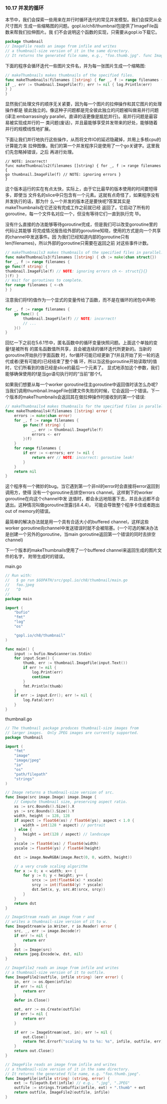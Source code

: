 ### 10.17 并发的循环

本节中，我们会探索一些用来在并行时循环迭代的常见并发模型。我们会探究从全尺寸图片 生成一些缩略图的问题。gopl.io/ch8/thumbnail包提供了ImageFile函数来帮我们拉伸图片。我 们不会说明这个函数的实现，只需要从gopl.io下载它。

```go
package thumbnail
// ImageFile reads an image from infile and writes
// a thumbnail-size version of it in the same directory.
// It returns the generated file name, e.g., "foo.thumb.jpg". func ImageFile(infile string) (string, error)
```

下面的程序会循环迭代一些图片文件名，并为每一张图片生成一个缩略图:

```go
// makeThumbnails makes thumbnails of the specified files.
func makeThumbnails(filenames []string) { for _, f := range filenames {
if _, err := thumbnail.ImageFile(f); err != nil { log.Println(err)
} }
}
```

显然我们处理文件的顺序无关紧要，因为每一个图片的拉伸操作和其它图片的处理操作都是 彼此独立的。像这种子问题都是完全彼此独立的问题被叫做易并行问题\(译注:embarrassingly parallel，直译的话更像是尴尬并行\)。易并行问题是最容易被实现成并行的一 类问题\(废话\)，并且最能够享受并发带来的好处，能够随着并行的规模线性地扩展。

下面让我们并行地执行这些操作，从而将文件IO的延迟隐藏掉，并用上多核cpu的计算能力来 拉伸图像。我们的第一个并发程序只是使用了一个go关键字。这里我们先忽略掉错误，之后 再进行处理。

```
// NOTE: incorrect!
func makeThumbnails2(filenames []string) { for _, f := range filenames {
go thumbnail.ImageFile(f) // NOTE: ignoring errors }
}
```

这个版本运行的实在有点太快，实际上，由于它比最早的版本使用的时间要短得多，即使当 文件名的slice中只包含有一个元素。这就有点奇怪了，如果程序没有并发执行的话，那为什 么一个并发的版本还是要快呢?答案其实是makeThumbnails在它还没有完成工作之前就已经 返回了。它启动了所有的goroutine，每一个文件名对应一个，但没有等待它们一直到执行完 毕。

没有什么直接的办法能够等待goroutine完成，但是我们可以改变goroutine里的代码让其能够 将完成情况报告给外部的goroutine知晓，使用的方式是向一个共享的channel中发送事件。因 为我们已经知道内部的goroutine只有len\(filenames\)，所以外部的goroutine只需要在返回之前 对这些事件计数。

```go
// makeThumbnails3 makes thumbnails of the specified files in parallel.
func makeThumbnails3(filenames []string) { ch := make(chan struct{})
for _, f := range filenames {
go func(f string) {
thumbnail.ImageFile(f) // NOTE: ignoring errors ch <- struct{}{}
}(f) }
// Wait for goroutines to complete.
for range filenames { <-ch
} }
```

注意我们将f的值作为一个显式的变量传给了函数，而不是在循环的闭包中声明:

```go
for _, f := range filenames { 
    go func() {
        thumbnail.ImageFile(f) // NOTE: incorrect!
        // ...
    }() 
}
```

回忆一下之前在5.6.1节中，匿名函数中的循环变量快照问题。上面这个单独的变量f是被所有 的匿名函数值所共享，且会被连续的循环迭代所更新的。当新的goroutine开始执行字面函数 时，for循环可能已经更新了f并且开始了另一轮的迭代或者\(更有可能的\)已经结束了整个循 环，所以当这些goroutine开始读取f的值时，它们所看到的值已经是slice的最后一个元素了。 显式地添加这个参数，我们能够确保使用的f是当go语句执行时的“当前”那个f。

如果我们想要从每一个worker goroutine往主goroutine中返回值时该怎么办呢?当我们调用thumbnail.ImageFile创建文件失败的时候，它会返回一个错误。下一个版本的makeThumbnails会返回其在做拉伸操作时接收到的第一个错误:

```go
// makeThumbnails4 makes thumbnails for the specified files in parallel. // It returns an error if any step failed.
func makeThumbnails4(filenames []string) error {
    errors := make(chan error)
    for _, f := range filenames {
        go func(f string) {
            _, err := thumbnail.ImageFile(f)
            errors <- err
        }(f)
    }
    for range filenames {
        if err := <-errors; err != nil {
            return err // NOTE: incorrect: goroutine leak!
        }
    }
    return nil
}
```

这个程序有一个微妙的bug。当它遇到第一个非nil的error时会直接将error返回到调用方，使得 没有一个goroutine去排空errors channel。这样剩下的worker goroutine在向这个channel中发 送值时，都会永远地阻塞下去，并且永远都不会退出。这种情况叫做goroutine泄露\(§8.4.4\)， 可能会导致整个程序卡住或者跑出out of memory的错误。

最简单的解决办法就是用一个具有合适大小的buffered channel，这样这些worker goroutine向channel中发送错误时就不会被阻塞。\(一个可选的解决办法是创建一个另外的goroutine，当main goroutine返回第一个错误的同时去排空channel\)

下一个版本的makeThumbnails使用了一个buffered channel来返回生成的图片文件的名字， 附带生成时的错误。

main.go

```go
// Run with:
//   $ go run $GOPATH/src/gopl.io/ch8/thumbnail/main.go
//   foo.jpeg
//   ^D
//
package main

import (
    "bufio"
    "fmt"
    "log"
    "os"

    "gopl.io/ch8/thumbnail"
)

func main() {
    input := bufio.NewScanner(os.Stdin)
    for input.Scan() {
        thumb, err := thumbnail.ImageFile(input.Text())
        if err != nil {
            log.Print(err)
            continue
        }
        fmt.Println(thumb)
    }
    if err := input.Err(); err != nil {
        log.Fatal(err)
    }
}
```

thumbnail.go

```go
// The thumbnail package produces thumbnail-size images from
// larger images.  Only JPEG images are currently supported.
package thumbnail

import (
    "fmt"
    "image"
    "image/jpeg"
    "io"
    "os"
    "path/filepath"
    "strings"
)

// Image returns a thumbnail-size version of src.
func Image(src image.Image) image.Image {
    // Compute thumbnail size, preserving aspect ratio.
    xs := src.Bounds().Size().X
    ys := src.Bounds().Size().Y
    width, height := 128, 128
    if aspect := float64(xs) / float64(ys); aspect < 1.0 {
        width = int(128 * aspect) // portrait
    } else {
        height = int(128 / aspect) // landscape
    }
    xscale := float64(xs) / float64(width)
    yscale := float64(ys) / float64(height)

    dst := image.NewRGBA(image.Rect(0, 0, width, height))

    // a very crude scaling algorithm
    for x := 0; x < width; x++ {
        for y := 0; y < height; y++ {
            srcx := int(float64(x) * xscale)
            srcy := int(float64(y) * yscale)
            dst.Set(x, y, src.At(srcx, srcy))
        }
    }
    return dst
}

// ImageStream reads an image from r and
// writes a thumbnail-size version of it to w.
func ImageStream(w io.Writer, r io.Reader) error {
    src, _, err := image.Decode(r)
    if err != nil {
        return err
    }
    dst := Image(src)
    return jpeg.Encode(w, dst, nil)
}

// ImageFile2 reads an image from infile and writes
// a thumbnail-size version of it to outfile.
func ImageFile2(outfile, infile string) (err error) {
    in, err := os.Open(infile)
    if err != nil {
        return err
    }
    defer in.Close()

    out, err := os.Create(outfile)
    if err != nil {
        return err
    }

    if err := ImageStream(out, in); err != nil {
        out.Close()
        return fmt.Errorf("scaling %s to %s: %s", infile, outfile, err)
    }
    return out.Close()
}

// ImageFile reads an image from infile and writes
// a thumbnail-size version of it in the same directory.
// It returns the generated file name, e.g. "foo.thumb.jpeg".
func ImageFile(infile string) (string, error) {
    ext := filepath.Ext(infile) // e.g., ".jpg", ".JPEG"
    outfile := strings.TrimSuffix(infile, ext) + ".thumb" + ext
    return outfile, ImageFile2(outfile, infile)
}
```



